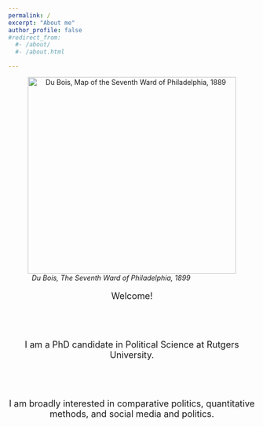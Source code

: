 ```yaml
---
permalink: /
excerpt: "About me"
author_profile: false
#redirect_from: 
  #- /about/
  #- /about.html

---
```


<figure>
<center>
<img src="seventhward.jpg" width="1550" height="400" alt = "Du Bois, Map of the Seventh Ward of Philadelphia, 1889" style="width:100%">
</center>
 <figcaption> <i> &nbsp; Du Bois, The Seventh Ward of Philadelphia, 1899 </i></figcaption>
</figure>

<font size="4">

<center>

Welcome! 

<br/> <br/>

I am a PhD candidate in Political Science at Rutgers University. 


<br/> <br/>

I am broadly interested in comparative politics, quantitative methods, and social media and politics.

<br /> <br /> <br />

</center>
